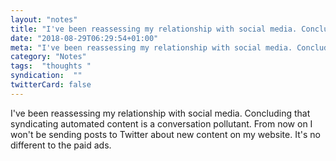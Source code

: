 ```yaml
---
layout: "notes"
title: "I've been reassessing my relationship with social media. Concluding that syndicating automated content"
date: "2018-08-29T06:29:54+01:00"
meta: "I've been reassessing my relationship with social media. Concluding that syndicating automated content."
category: "Notes"
tags:  "thoughts "
syndication:  ""
twitterCard: false
---
```

I've been reassessing my relationship with social media. Concluding that syndicating automated content is a conversation pollutant. From now on I won't be sending posts to Twitter about new content on my website. It's no different to the paid ads.
